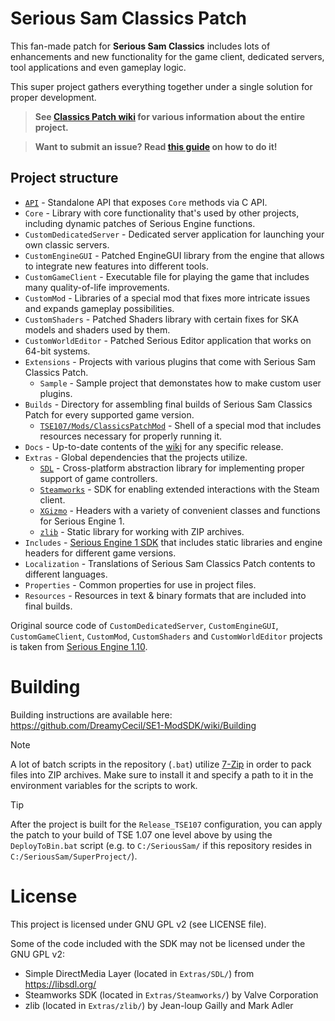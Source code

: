 # Serious Sam Classics Patch

This fan-made patch for **Serious Sam Classics** includes lots of enhancements and new functionality for the game client, dedicated servers, tool applications and even gameplay logic.

This super project gathers everything together under a single solution for proper development.

> **See [Classics Patch wiki](../../wiki) for various information about the entire project.**

> **Want to submit an issue? Read [this guide](../../wiki/How-to-Submit-issue) on how to do it!**

## Project structure
- [`API`](../../../API) - Standalone API that exposes `Core` methods via C API.
- `Core` - Library with core functionality that's used by other projects, including dynamic patches of Serious Engine functions.
- `CustomDedicatedServer` - Dedicated server application for launching your own classic servers.
- `CustomEngineGUI` - Patched EngineGUI library from the engine that allows to integrate new features into different tools.
- `CustomGameClient` - Executable file for playing the game that includes many quality-of-life improvements.
- `CustomMod` - Libraries of a special mod that fixes more intricate issues and expands gameplay possibilities.
- `CustomShaders` - Patched Shaders library with certain fixes for SKA models and shaders used by them.
- `CustomWorldEditor` - Patched Serious Editor application that works on 64-bit systems.
- `Extensions` - Projects with various plugins that come with Serious Sam Classics Patch.
  - `Sample` - Sample project that demonstates how to make custom user plugins.
- `Builds` - Directory for assembling final builds of Serious Sam Classics Patch for every supported game version.
  - [`TSE107/Mods/ClassicsPatchMod`](../../../ModShell) - Shell of a special mod that includes resources necessary for properly running it.
- `Docs` - Up-to-date contents of the [wiki](../../wiki) for any specific release.
- `Extras` - Global dependencies that the projects utilize.
  - [`SDL`](https://libsdl.org/) - Cross-platform abstraction library for implementing proper support of game controllers.
  - [`Steamworks`](https://partner.steamgames.com/) - SDK for enabling extended interactions with the Steam client.
  - [`XGizmo`](../../../XGizmo) - Headers with a variety of convenient classes and functions for Serious Engine 1.
  - [`zlib`](https://zlib.net/) - Static library for working with ZIP archives.
- `Includes` - [Serious Engine 1 SDK](https://github.com/DreamyCecil/SE1-ModSDK/tree/includes) that includes static libraries and engine headers for different game versions.
- `Localization` - Translations of Serious Sam Classics Patch contents to different languages.
- `Properties` - Common properties for use in project files.
- `Resources` - Resources in text & binary formats that are included into final builds.

Original source code of `CustomDedicatedServer`, `CustomEngineGUI`, `CustomGameClient`, `CustomMod`, `CustomShaders` and `CustomWorldEditor` projects is taken from [Serious Engine 1.10](https://github.com/Croteam-official/Serious-Engine).

# Building

Building instructions are available here: https://github.com/DreamyCecil/SE1-ModSDK/wiki/Building

> [!NOTE]
> A lot of batch scripts in the repository (`.bat`) utilize [7-Zip](https://www.7-zip.org/) in order to pack files into ZIP archives. Make sure to install it and specify a path to it in the environment variables for the scripts to work.

> [!TIP]
> After the project is built for the `Release_TSE107` configuration, you can apply the patch to your build of TSE 1.07 one level above by using the `DeployToBin.bat` script (e.g. to `C:/SeriousSam/` if this repository resides in `C:/SeriousSam/SuperProject/`).

# License

This project is licensed under GNU GPL v2 (see LICENSE file).

Some of the code included with the SDK may not be licensed under the GNU GPL v2:

- Simple DirectMedia Layer (located in `Extras/SDL/`) from https://libsdl.org/
- Steamworks SDK (located in `Extras/Steamworks/`) by Valve Corporation
- zlib (located in `Extras/zlib/`) by Jean-loup Gailly and Mark Adler
